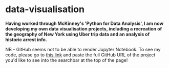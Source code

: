 # data-visualisation
**Having worked through McKinney's 'Python for Data Analysis', I am now developing my own data visualisation projects, including a recreation of the geography of New York using Uber trip data and an analysis of historic arrest info.**

NB - GitHub seems not to be able to render Jupyter Notebook. To see my code, please go to [this link](https://nbviewer.jupyter.org/) and paste the full GitHub URL of the project you'd like to see into the searchbar at the top of the page!
